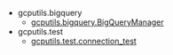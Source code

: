 - gcputils.bigquery  
    - [gcputils.bigquery.BigQueryManager](./bigquery/BigQueryManager.md)
- gcputils.test
    - [gcputils.test.connection_test](./test/connection_test.md)